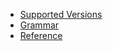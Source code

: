 <!-- This file is generated automatically by infrastructure scripts. Please don't edit by hand. -->

-   [Supported Versions](./supported-versions/index.md)
-   [Grammar](./grammar/)
-   [Reference](./reference/)
